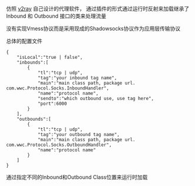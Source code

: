 仿照 [v2ray](https://v2ray.com) 自己设计的代理软件， 通过插件的形式通过运行时反射来加载继承了Inbound 和 Outbound 接口的类来处理流量

没有实现Vmess协议而是采用现成的Shadowsocks协议作为应用层传输协议

总体的配置文件

```
{
    "isLocal":"true | false",
    "inbounds":[
        {
            "tl":"tcp | udp",
            "tag":"your inbound tag name",
            "main":"main class path, package url. com.wwc.Protocol.Socks.InboundHandler",
            "name":"protocol name",
            "sendto":"which outbound use, use tag here",
            "port":6000
        }
    ],
    "outbounds":[
        {
            "tl":"tcp | udp",
            "tag":"your outbound tag name",
            "main":"main class path, package url. com.wwc.Protocol.Socks.OutboundHandler",
            "name":"protocol name"
        }
    ]
}
```

通过指定不同的Inbound和Outbound Class位置来运行时加载
